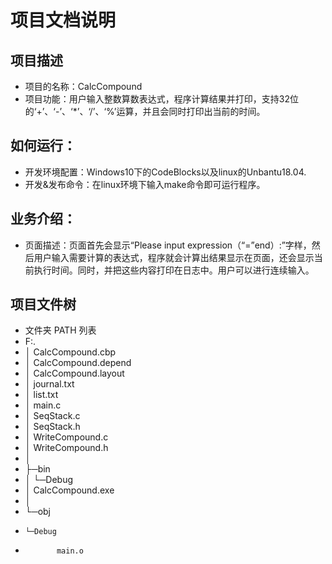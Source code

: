 # 项目文档说明## 项目描述- 项目的名称：CalcCompound- 项目功能：用户输入整数算数表达式，程序计算结果并打印，支持32位的‘+’、‘-’、‘*’、‘/’、‘%’运算，并且会同时打印出当前的时间。## 如何运行：- 开发环境配置：Windows10下的CodeBlocks以及linux的Unbantu18.04.- 开发&发布命令：在linux环境下输入make命令即可运行程序。## 业务介绍：- 页面描述：页面首先会显示“Please input expression（“=”end）:”字样，然后用户输入需要计算的表达式，程序就会计算出结果显示在页面，还会显示当前执行时间。同时，并把这些内容打印在日志中。用户可以进行连续输入。## 项目文件树- 文件夹 PATH 列表- F:.- │  CalcCompound.cbp- │  CalcCompound.depend- │  CalcCompound.layout- │  journal.txt- │  list.txt- │  main.c- │  SeqStack.c  - │  SeqStack.h- │  WriteCompound.c- │  WriteCompound.h- │  - ├─bin- │  └─Debug- │          CalcCompound.exe- │          - └─obj-     └─Debug-            main.o            